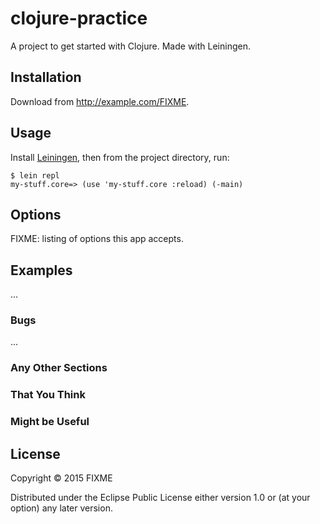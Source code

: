 # clojure-practice

A project to get started with Clojure. Made with Leiningen.

## Installation

Download from http://example.com/FIXME.

## Usage

Install [Leiningen](http://leiningen.org/), then from the project directory, run:

    $ lein repl
    my-stuff.core=> (use 'my-stuff.core :reload) (-main)

## Options

FIXME: listing of options this app accepts.

## Examples

...

### Bugs

...

### Any Other Sections
### That You Think
### Might be Useful

## License

Copyright © 2015 FIXME

Distributed under the Eclipse Public License either version 1.0 or (at
your option) any later version.
